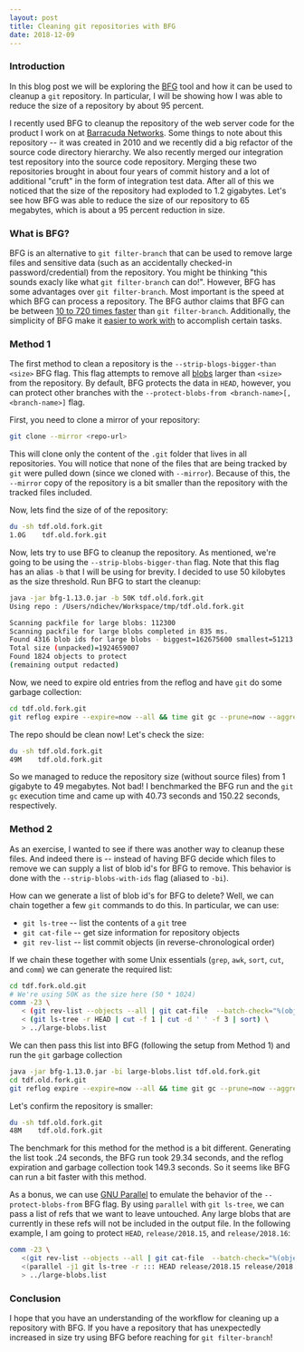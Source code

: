 ```yaml
---
layout: post
title: Cleaning git repositories with BFG
date: 2018-12-09
---
```


### Introduction

In this blog post we will be exploring the [BFG](https://rtyley.github.io/bfg-repo-cleaner/) tool and how it can be used to cleanup a `git` repository. In particular, I will be showing how I was able to reduce the size of a repository by about 95 percent.

I recently used BFG to cleanup the repository of the web server code for the product I work on at [Barracuda Networks](https://www.barracudanetworks.com). Some things to note about this repository -- it was created in 2010 and we recently did a big refactor of the source code directory hierarchy. We also recently merged our integration test repository into the source code repository. Merging these two repositories brought in  about four years of commit history and a lot of additional "cruft" in the form of integration test data. After all of this we noticed that the size of the repository had exploded to 1.2 gigabytes. Let's see how BFG was able to reduce the size of our repository to 65 megabytes, which is about a 95 percent reduction in size.

### What is BFG?
BFG is an alternative to `git filter-branch` that can be used to remove large files and sensitive data (such as an accidentally checked-in password/credential) from the repository. You might be thinking "this sounds exacly like what `git filter-branch` can do!". However, BFG has some advantages over `git filter-branch`. Most important is the speed at which BFG can process a repository. The BFG author claims that BFG can be between [10 to 720 times faster](https://rtyley.github.io/bfg-repo-cleaner/#speed) than `git filter-branch`. Additionally, the simplicity of BFG make it [easier to work with](https://rtyley.github.io/bfg-repo-cleaner/#examples) to accomplish certain tasks.

### Method 1
The first method to clean a repository is the `--strip-blogs-bigger-than <size>` BFG flag. This flag attempts to remove all [blobs](https://git-scm.com/book/en/v2/Git-Internals-Git-Objects) larger than `<size>` from the repository. By default, BFG protects the data in `HEAD`, however, you can protect other branches with the `--protect-blobs-from <branch-name>[,<branch-name>]` flag. 

First, you need to clone a mirror of your repository: 
```bash
git clone --mirror <repo-url>
``` 
This will clone only the content of the `.git` folder that lives in all repositories. You will notice that none of the files that are being tracked by `git` were pulled down (since we cloned with `--mirror`). Because of this, the `--mirror` copy of the repository is a bit smaller than the repository with the tracked files included.

Now, lets find the size of of the repository:
```bash
du -sh tdf.old.fork.git
1.0G    tdf.old.fork.git
```

Now, lets try to use BFG to cleanup the repository. As mentioned, we're going to be using the `--strip-blobs-bigger-than` flag. Note that this flag has an alias `-b` that I will be using for brevity. I decided to use 50 kilobytes as the size threshold. Run BFG to start the cleanup:

```bash
java -jar bfg-1.13.0.jar -b 50K tdf.old.fork.git
Using repo : /Users/ndichev/Workspace/tmp/tdf.old.fork.git

Scanning packfile for large blobs: 112300
Scanning packfile for large blobs completed in 835 ms.
Found 4316 blob ids for large blobs - biggest=162675600 smallest=51213
Total size (unpacked)=1924659007
Found 1824 objects to protect
(remaining output redacted)
```

Now, we need to expire old entries from the reflog and have `git` do some garbage collection:

```bash
cd tdf.old.fork.git
git reflog expire --expire=now --all && time git gc --prune=now --aggressive
```

The repo should be clean now! Let's check the size:
```bash
du -sh tdf.old.fork.git
49M    tdf.old.fork.git
```

So we managed to reduce the repository size (without source files) from 1 gigabyte to 49 megabytes. Not bad! I benchmarked the BFG run and the `git gc` execution time and came up with 40.73 seconds and 150.22 seconds, respectively. 

### Method 2

As an exercise, I wanted to see if there was another way to cleanup these files. And indeed there is -- instead of having BFG decide which files to remove we can supply a list of blob id's for BFG to remove. This behavior is done with the `--strip-blobs-with-ids` flag (aliased to `-bi`). 

How can we generate a list of blob id's for BFG to delete? Well, we can chain together a few `git` commands to do this. In particular, we can use:

* `git ls-tree` -- list the contents of a `git` tree
* `git cat-file` -- get size information for repository objects
* `git rev-list` -- list commit objects (in reverse-chronological order)

If we chain these together with some Unix essentials (`grep`, `awk`, `sort`, `cut`, and `comm`) we can generate the required list:

```bash
cd tdf.fork.old.git
# We're using 50K as the size here (50 * 1024)
comm -23 \
   < (git rev-list --objects --all | git cat-file  --batch-check="%(objecttype) %(objectname) %(objectsize) %(rest)" | grep ^blob | awk '$3 > 50 * 1024 { print $2 }' | sort) \
   < (git ls-tree -r HEAD | cut -f 1 | cut -d ' ' -f 3 | sort) \
   > ../large-blobs.list
```

We can then pass this list into BFG (following the setup from Method 1) and run the `git` garbage collection
```bash
java -jar bfg-1.13.0.jar -bi large-blobs.list tdf.old.fork.git
cd tdf.old.fork.git
git reflog expire --expire=now --all && time git gc --prune=now --aggressive
```

Let's confirm the repository is smaller:
```bash
du -sh tdf.old.fork.git
48M    tdf.old.fork.git
```

The benchmark for this method for the method is a bit different. Generating the list took .24 seconds, the BFG run took 29.34 seconds, and the reflog expiration and garbage collection took 149.3 seconds. So it seems like BFG can run a bit faster with this method. 

As a bonus, we can use [GNU Parallel](https://www.gnu.org/software/parallel/) to emulate the behavior of the `--protect-blobs-from` BFG flag. By using `parallel` with `git ls-tree`, we can pass a list of refs that we want to leave untouched. Any large blobs that are currently in these refs will not be included in the output file. In the following example, I am going to protect `HEAD`, `release/2018.15`, and `release/2018.16`:

```bash
comm -23 \
   <(git rev-list --objects --all | git cat-file  --batch-check="%(objecttype) %(objectname) %(objectsize) %(rest)" | grep ^blob | awk '$3 > 50 * 1024 { print $2 }' | sort -u) \
   <(parallel -j1 git ls-tree -r ::: HEAD release/2018.15 release/2018.16 | cut -f 1 | cut -d ' ' -f 3 | sort -u) \
   > ../large-blobs.list
```

### Conclusion
I hope that you have an understanding of the workflow for cleaning up a repository with BFG. If you have a repository that has unexpectedly increased in size try using BFG before reaching for `git filter-branch`! 
